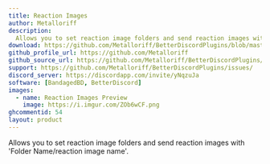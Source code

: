```yaml
---
title: Reaction Images
author: Metalloriff
description:
  Allows you to set reaction image folders and send reaction images with 'Folder Name/reaction image name'.
download: https://github.com/Metalloriff/BetterDiscordPlugins/blob/master/ReactionImages.plugin.js
github_profile_url: https://github.com/Metalloriff
github_source_url: https://github.com/Metalloriff/BetterDiscordPlugins/blob/master/ReactionImages.plugin.js
support: https://github.com/Metalloriff/BetterDiscordPlugins/issues/
discord_server: https://discordapp.com/invite/yNqzuJa 
software: [BandagedBD, BetterDiscord]
images:
  - name: Reaction Images Preview
    image: https://i.imgur.com/ZOb6wCF.png
ghcommentid: 54
layout: product
---
```

Allows you to set reaction image folders and send reaction images with 'Folder Name/reaction image name'.